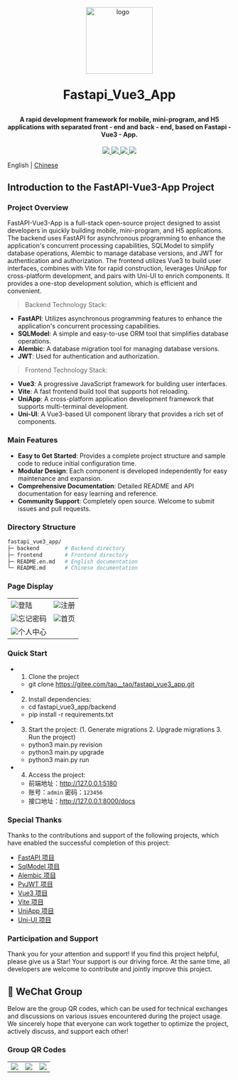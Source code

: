 <div align="center">
   <p align="center">
      <img src="./frontend/src/static//logo.png" height="150" alt="logo"/>
   </p>
   <h1 align="center" style="margin: 30px 0 30px; font-weight: bold;">Fastapi_Vue3_App</h1>
   <h4 align="center">A rapid development framework for mobile, mini-program, and H5 applications with separated front - end and back - end, based on Fastapi - Vue3 - App.</h4>
   <p align="center">
      <a href="https://gitee.com/tao__tao/fastapi_vue3_app.git">
         <img src="https://gitee.com/tao__tao/fastapi_vue3_app/badge/star.svg?theme=dark">
      </a>
      <a href="https://github.com/1014TaoTao/fastapi_vue3_app.git">
         <img src="https://img.shields.io/github/stars/1014TaoTao/fastapi_vue3_app?style=social">
      </a>
      <a href="https://gitee.com/tao__tao/fastapi_vue3_app/blob/master/LICENSE">
         <img src="https://img.shields.io/badge/License-MIT-orange">
      </a>
      <img src="https://img.shields.io/badge/Python-≥3.10-blue">
   </p>
</div>

English | [Chinese](./README.md)

## Introduction to the FastAPI-Vue3-App Project

### Project Overview

FastAPI-Vue3-App is a full-stack open-source project designed to assist developers in quickly building mobile, mini-program, and H5 applications. The backend uses FastAPI for asynchronous programming to enhance the application's concurrent processing capabilities, SQLModel to simplify database operations, Alembic to manage database versions, and JWT for authentication and authorization. The frontend utilizes Vue3 to build user interfaces, combines with Vite for rapid construction, leverages UniApp for cross-platform development, and pairs with Uni-UI to enrich components. It provides a one-stop development solution, which is efficient and convenient.

> Backend Technology Stack:

- **FastAPI**: Utilizes asynchronous programming features to enhance the application's concurrent processing capabilities.
- **SQLModel**: A simple and easy-to-use ORM tool that simplifies database operations.
- **Alembic**: A database migration tool for managing database versions.
- **JWT**: Used for authentication and authorization.

> Frontend Technology Stack:

- **Vue3**: A progressive JavaScript framework for building user interfaces.
- **Vite**: A fast frontend build tool that supports hot reloading.
- **UniApp**: A cross-platform application development framework that supports multi-terminal development.
- **Uni-UI**: A Vue3-based UI component library that provides a rich set of components.

### Main Features

- **Easy to Get Started**: Provides a complete project structure and sample code to reduce initial configuration time.
- **Modular Design**: Each component is developed independently for easy maintenance and expansion.
- **Comprehensive Documentation**: Detailed README and API documentation for easy learning and reference.
- **Community Support**: Completely open source. Welcome to submit issues and pull requests.

### Directory Structure

```sh
fastapi_vue3_app/
├─ backend        # Backend directory
├─ frontend       # Frontend directory
├─ README.en.md   # English documentation
└─ README.md      # Chinese documentation
```

### Page Display

<table>
    <tr>
        <td><img src="./frontend/public/登录.jpeg"/>登陆</td>
        <td><img src="./frontend/public/注册.jpeg"/>注册</td>
   </tr>
   <tr>
        <td><img src="./frontend/public/忘记密码.jpeg"/>忘记密码</td>
        <td><img src="./frontend/public/首页.jpeg"/>首页</td>
   </tr>
    <tr>
        <td><img src="./frontend/public/个人中心.jpeg"/>个人中心</td>
   </tr>
</table>

### Quick Start

- 1. Clone the project

  - git clone <https://gitee.com/tao__tao/fastapi_vue3_app.git>

- 2. Install dependencies:

  - cd fastapi_vue3_app/backend
  - pip install -r requirements.txt

- 3. Start the project: (1. Generate migrations 2. Upgrade migrations 3. Run the project)

  - python3 main.py revision
  - python3 main.py upgrade
  - python3 main.py run

- 4. Access the project:
  
  - 前端地址：<http://127.0.0.1:5180>
  - 账号：`admin` 密码：`123456`
  - 接口地址：<http://127.0.0.1:8000/docs>

### Special Thanks

Thanks to the contributions and support of the following projects, which have enabled the successful completion of this project:

- [FastAPI 项目](https://github.com/fastapi/fastapi)
- [SqlModel 项目](https://github.com/fastapi/sqlmodel)
- [Alembic 项目](https://github.com/sqlalchemy/alembic)
- [PyJWT 项目](https://github.com/jpadilla/pyjwt)
- [Vue3 项目](https://github.com/vuejs/vue)
- [Vite 项目](https://github.com/vitejs/vite)
- [UniApp 项目](https://github.com/dcloudio/uni-app)
- [Uni-UI 项目](https://github.com/dcloudio/uni-ui)

### Participation and Support

Thank you for your attention and support! If you find this project helpful, please give us a Star! Your support is our driving force. At the same time, all developers are welcome to contribute and jointly improve this project.

## 🎨 WeChat Group

Below are the group QR codes, which can be used for technical exchanges and discussions on various issues encountered during the project usage. We sincerely hope that everyone can work together to optimize the project, actively discuss, and support each other!

### Group QR Codes

<table>
    <tr>
      <td><img src="https://github.com/1014TaoTao/fastapi_vue3_admin/blob/master/mkdocs/docs/resources/images/微信.jpg"/></td>
      <td><img src="https://github.com/1014TaoTao/fastapi_vue3_admin/blob/master/mkdocs/docs/resources/images/微信群.jpg"/></td>
      <td><img src="https://github.com/1014TaoTao/fastapi_vue3_admin/blob/master/mkdocs/docs/resources/images/wechatPay.jpg"/></td>
    </tr>
</table>
